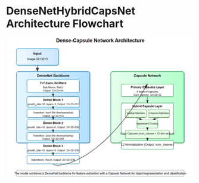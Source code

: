 # DenseNetHybridCapsNet Architecture Flowchart

![a](image/DenseNetHybridCapsNet_2025-04-12-12-30-49.png)
